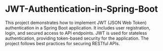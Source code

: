 # JWT-Authentication-in-Spring-Boot
 This project demonstrates how to implement JWT (JSON Web Token) authentication in a Spring Boot application. It includes user registration, login, and secured access to API endpoints. JWT is used for stateless authentication, providing token-based security for the application. The project follows best practices for securing RESTful APIs.
